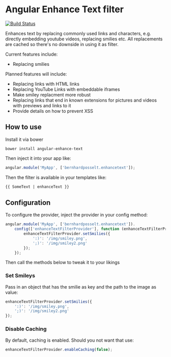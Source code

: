 # Angular Enhance Text filter

[![Build Status](https://travis-ci.org/Raydiation/angular-enhance-text.png?branch=master)](https://travis-ci.org/Raydiation/angular-enhance-text)

Enhances text by replacing commonly used links and characters, e.g. directly embedding youtube videos, replacing smilies etc. All replacements are cached so there's no downside in using it as filter.

Current features include: 

* Replacing smilies

Planned features will include:

* Replacing links with HTML links
* Replacing YouTube Links with embeddable iframes
* Make smiley replacment more robust
* Replacing links that end in known extensions for pictures and videos with previews and links to it
* Provide details on how to prevent XSS

## How to use

Install it via bower
    
    bower install angular-enhance-text

Then inject it into your app like:
    
```javascript
angular.module('MyApp', ['bernhardposselt.enhancetext']);
```

Then the filter is available in your templates like:

```html
{{ SomeText | enhanceText }}
```

## Configuration

To configure the provider, inject the provider in your config method:
    
```javascript
angular.module('MyApp', ['bernhardposselt.enhancetext']).
    config(['enhanceTextFilterProvider'], function (enhanceTextFilterProvider) {
        enhanceTextFilterProvider.setSmilies({
            ':)': '/img/smiley.png',
            ';)': '/img/smiley2.png'
        });
    });
```

Then call the methods below to tweak it to your likings


### Set Smileys

Pass in an object that has the smilie as key and the path to the image as value:

```javascript
enhanceTextFilterProvider.setSmilies({
    ':)': '/img/smiley.png',
    ';)': '/img/smiley2.png'
});
```

### Disable Caching
By default, caching is enabled. Should you not want that use:

```javascript
enhanceTextFilterProvider.enableCaching(false);
```